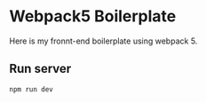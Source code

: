 # Webpack5 Boilerplate
Here is my fronnt-end boilerplate using webpack 5.

## Run server
``` npm run dev ```
